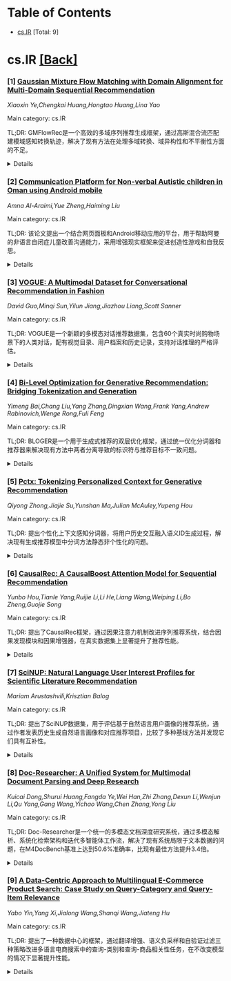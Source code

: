 <div id=toc></div>

# Table of Contents

- [cs.IR](#cs.IR) [Total: 9]


<div id='cs.IR'></div>

# cs.IR [[Back]](#toc)

### [1] [Gaussian Mixture Flow Matching with Domain Alignment for Multi-Domain Sequential Recommendation](https://arxiv.org/abs/2510.21021)
*Xiaoxin Ye,Chengkai Huang,Hongtao Huang,Lina Yao*

Main category: cs.IR

TL;DR: GMFlowRec是一个高效的多域序列推荐生成框架，通过高斯混合流匹配建模域感知转换轨迹，解决了现有方法在处理多域转换、域异构性和不平衡性方面的不足。


<details>
  <summary>Details</summary>
Motivation: 用户在多域中的交互行为具有频繁复杂的转换特征，现有跨域序列推荐方法主要关注双域交互，无法有效处理多域转换中的域异构性、不平衡性以及扩展性问题。

Method: 提出GMFlowRec框架，包含：统一双掩码Transformer分离域不变和域特定意图；高斯混合流场捕捉多样化行为模式；域对齐先验支持频繁和稀疏转换。

Result: 在JD和Amazon数据集上的实验表明，GMFlowRec在NDCG@5指标上达到最先进性能，提升高达44%，同时通过单一统一骨干网络保持高效率。

Conclusion: GMFlowRec通过生成式框架有效解决了多域序列推荐中的挑战，实现了高性能和高效率，适用于现实世界的多域推荐场景。

Abstract: Users increasingly interact with content across multiple domains, resulting
in sequential behaviors marked by frequent and complex transitions. While
Cross-Domain Sequential Recommendation (CDSR) models two-domain interactions,
Multi-Domain Sequential Recommendation (MDSR) introduces significantly more
domain transitions, compounded by challenges such as domain heterogeneity and
imbalance. Existing approaches often overlook the intricacies of domain
transitions, tend to overfit to dense domains while underfitting sparse ones,
and struggle to scale effectively as the number of domains increases. We
propose \textit{GMFlowRec}, an efficient generative framework for MDSR that
models domain-aware transition trajectories via Gaussian Mixture Flow Matching.
GMFlowRec integrates: (1) a unified dual-masked Transformer to disentangle
domain-invariant and domain-specific intents, (2) a Gaussian Mixture flow field
to capture diverse behavioral patterns, and (3) a domain-aligned prior to
support frequent and sparse transitions. Extensive experiments on JD and Amazon
datasets demonstrate that GMFlowRec achieves state-of-the-art performance with
up to 44\% improvement in NDCG@5, while maintaining high efficiency via a
single unified backbone, making it scalable for real-world multi-domain
sequential recommendation.

</details>


### [2] [Communication Platform for Non-verbal Autistic children in Oman using Android mobile](https://arxiv.org/abs/2510.21028)
*Amna Al-Araimi,Yue Zheng,Haiming Liu*

Main category: cs.IR

TL;DR: 该论文提出一个结合网页面板和Android移动应用的平台，用于帮助阿曼的非语言自闭症儿童改善沟通能力，采用增强现实框架来促进创造性游戏和自我反思。


<details>
  <summary>Details</summary>
Motivation: 针对全球普遍存在的非语言自闭症谱系障碍问题，现有技术方法较为分散，不适合自闭症儿童的需求，特别是在阿曼地区需要专门的沟通辅助工具。

Method: 开发一个集成网页面板和Android移动应用的平台，融合多种干预措施，采用增强现实框架通过互动屏幕活动吸引自闭症儿童参与创造性游戏。

Result: 提出的平台能够帮助非语言自闭症儿童更好地进行沟通，改善他们的社交互动能力，特别是在阿曼地区的应用效果值得期待。

Conclusion: 整合的增强现实平台比分散的方法更适合自闭症儿童，能够有效提升他们的沟通能力和生活质量。

Abstract: This paper discusses the issue regarding Non-verbal Autism Spectrum Disorder.
It has been observed that this mental disorder is listed in major parts of the
world including the US, UK, and India. To mitigate this type of disorder, a
wide range of smartphones, computers, and artificial intelligence technologies
have been used. This technology has helped the population cope with
socialization and communication needs. Many applications have been developed to
enhance the communication capabilities of non-verbal autistic children. This
thesis project proposes the development of a platform that includes a web panel
and an Android mobile application to assist non-verbal autistic children in
communication, especially in Oman. Different interventions have been merged to
improve the quality of life for people on the autism spectrum. The main problem
identified in this case is that fragmented approaches are not suitable for
autistic children. The augmented reality framework provides the capability to
engage autistic children in creative play and self-reflection through
interactive screen-based activities.

</details>


### [3] [VOGUE: A Multimodal Dataset for Conversational Recommendation in Fashion](https://arxiv.org/abs/2510.21151)
*David Guo,Minqi Sun,Yilun Jiang,Jiazhou Liang,Scott Sanner*

Main category: cs.IR

TL;DR: VOGUE是一个新颖的多模态对话推荐数据集，包含60个真实时尚购物场景下的人类对话，配有视觉目录、用户档案和历史记录，支持对话推理的严格评估。


<details>
  <summary>Details</summary>
Motivation: 现有多模态对话推荐数据集存在模拟对话、忽略用户历史或反馈不足等限制，制约了相关研究和评估。

Method: 收集60个人类对话，每个对话配有共享视觉目录、商品元数据、用户时尚档案和历史，以及对话后评分。

Result: 分析发现视觉对话具有独特动态，推荐者常按特征分组推荐商品；MLLMs在总体对齐上接近人类水平，但在评分分布和偏好推理泛化方面存在系统误差。

Conclusion: VOGUE既是研究多模态对话系统的独特资源，也是超越当前顶级多模态基础模型推荐能力的挑战数据集。

Abstract: Multimodal conversational recommendation has emerged as a promising paradigm
for delivering personalized experiences through natural dialogue enriched by
visual and contextual grounding. Yet, current multimodal conversational
recommendation datasets remain limited: existing resources either simulate
conversations, omit user history, or fail to collect sufficiently detailed
feedback, all of which constrain the types of research and evaluation they
support.
  To address these gaps, we introduce VOGUE, a novel dataset of 60 humanhuman
dialogues in realistic fashion shopping scenarios. Each dialogue is paired with
a shared visual catalogue, item metadata, user fashion profiles and histories,
and post-conversation ratings from both Seekers and Assistants. This design
enables rigorous evaluation of conversational inference, including not only
alignment between predicted and ground-truth preferences, but also calibration
against full rating distributions and comparison with explicit and implicit
user satisfaction signals.
  Our initial analyses of VOGUE reveal distinctive dynamics of visually
grounded dialogue. For example, recommenders frequently suggest items
simultaneously in feature-based groups, which creates distinct conversational
phases bridged by Seeker critiques and refinements. Benchmarking multimodal
large language models against human recommenders shows that while MLLMs
approach human-level alignment in aggregate, they exhibit systematic
distribution errors in reproducing human ratings and struggle to generalize
preference inference beyond explicitly discussed items. These findings
establish VOGUE as both a unique resource for studying multimodal
conversational systems and as a challenge dataset beyond the current
recommendation capabilities of existing top-tier multimodal foundation models
such as GPT-4o-mini, GPT-5-mini, and Gemini-2.5-Flash.

</details>


### [4] [Bi-Level Optimization for Generative Recommendation: Bridging Tokenization and Generation](https://arxiv.org/abs/2510.21242)
*Yimeng Bai,Chang Liu,Yang Zhang,Dingxian Wang,Frank Yang,Andrew Rabinovich,Wenge Rong,Fuli Feng*

Main category: cs.IR

TL;DR: BLOGER是一个用于生成式推荐的双层优化框架，通过统一优化分词器和推荐器来解决现有方法中两者分离导致的标识符与推荐目标不一致问题。


<details>
  <summary>Details</summary>
Motivation: 现有生成式推荐方法通常将分词器和推荐器分开训练（顺序或交替），忽略了它们之间的相互依赖关系，导致分词器训练缺乏推荐目标的直接指导，产生次优标识符并降低推荐性能。

Method: 提出BLOGER框架，采用双层优化：下层训练推荐器使用分词序列，上层基于分词损失和推荐损失优化分词器。使用元学习方法高效求解，并引入梯度手术缓解上层更新中的梯度冲突。

Result: 在真实世界数据集上的广泛实验表明，BLOGER持续优于最先进的生成式推荐方法，同时保持实际效率，没有显著增加计算开销。

Conclusion: BLOGER有效弥合了项目分词和自回归生成之间的差距，确保项目标识符既信息丰富又与推荐目标对齐。

Abstract: Generative recommendation is emerging as a transformative paradigm by
directly generating recommended items, rather than relying on matching.
Building such a system typically involves two key components: (1) optimizing
the tokenizer to derive suitable item identifiers, and (2) training the
recommender based on those identifiers. Existing approaches often treat these
components separately--either sequentially or in alternation--overlooking their
interdependence. This separation can lead to misalignment: the tokenizer is
trained without direct guidance from the recommendation objective, potentially
yielding suboptimal identifiers that degrade recommendation performance.
  To address this, we propose BLOGER, a Bi-Level Optimization for GEnerative
Recommendation framework, which explicitly models the interdependence between
the tokenizer and the recommender in a unified optimization process. The lower
level trains the recommender using tokenized sequences, while the upper level
optimizes the tokenizer based on both the tokenization loss and recommendation
loss. We adopt a meta-learning approach to solve this bi-level optimization
efficiently, and introduce gradient surgery to mitigate gradient conflicts in
the upper-level updates, thereby ensuring that item identifiers are both
informative and recommendation-aligned. Extensive experiments on real-world
datasets demonstrate that BLOGER consistently outperforms state-of-the-art
generative recommendation methods while maintaining practical efficiency with
no significant additional computational overhead, effectively bridging the gap
between item tokenization and autoregressive generation.

</details>


### [5] [Pctx: Tokenizing Personalized Context for Generative Recommendation](https://arxiv.org/abs/2510.21276)
*Qiyong Zhong,Jiajie Su,Yunshan Ma,Julian McAuley,Yupeng Hou*

Main category: cs.IR

TL;DR: 提出个性化上下文感知分词器，将用户历史交互融入语义ID生成过程，解决现有生成推荐模型中分词方法静态非个性化的问题。


<details>
  <summary>Details</summary>
Motivation: 现有生成推荐模型的分词方法仅基于物品特征生成静态语义ID，假设统一的物品相似性标准，忽略了用户特定的视角和偏好。

Method: 设计个性化上下文感知分词器，在生成语义ID时融入用户历史交互信息，使同一物品在不同用户上下文中被分词为不同的语义ID。

Result: 在三个公共数据集上的实验表明，相比非个性化动作分词基线，NDCG@10指标提升最高达11.44%。

Conclusion: 个性化上下文感知分词器能够使生成推荐模型捕捉多种解释标准，产生更个性化的预测，显著提升推荐性能。

Abstract: Generative recommendation (GR) models tokenize each action into a few
discrete tokens (called semantic IDs) and autoregressively generate the next
tokens as predictions, showing advantages such as memory efficiency,
scalability, and the potential to unify retrieval and ranking. Despite these
benefits, existing tokenization methods are static and non-personalized. They
typically derive semantic IDs solely from item features, assuming a universal
item similarity that overlooks user-specific perspectives. However, under the
autoregressive paradigm, semantic IDs with the same prefixes always receive
similar probabilities, so a single fixed mapping implicitly enforces a
universal item similarity standard across all users. In practice, the same item
may be interpreted differently depending on user intentions and preferences. To
address this issue, we propose a personalized context-aware tokenizer that
incorporates a user's historical interactions when generating semantic IDs.
This design allows the same item to be tokenized into different semantic IDs
under different user contexts, enabling GR models to capture multiple
interpretive standards and produce more personalized predictions. Experiments
on three public datasets demonstrate up to 11.44% improvement in NDCG@10 over
non-personalized action tokenization baselines. Our code is available at
https://github.com/YoungZ365/Pctx.

</details>


### [6] [CausalRec: A CausalBoost Attention Model for Sequential Recommendation](https://arxiv.org/abs/2510.21333)
*Yunbo Hou,Tianle Yang,Ruijie Li,Li He,Liang Wang,Weiping Li,Bo Zheng,Guojie Song*

Main category: cs.IR

TL;DR: 提出了CausalRec框架，通过因果注意力机制改进序列推荐系统，结合因果发现模块和因果增强器，在真实数据集上显著提升了推荐性能。


<details>
  <summary>Details</summary>
Motivation: 现有基于相关性的序列推荐系统只关注物品共现，忽略了用户行为背后的因果动机，导致虚假相关性和不准确的推荐。

Method: CausalRec包含因果发现块和CausalBooster。因果发现块学习用户行为序列中的因果图，CausalBooster利用发现的因果图来优化注意力机制，优先考虑具有因果重要性的行为。

Result: 在真实数据集上的实验表明，CausalRec优于多个最先进方法，在命中率和NDCG上平均分别提升7.21%和8.65%。

Conclusion: 这是第一个通过注意力机制在序列推荐中引入因果关系的模型，证明了因果关系在生成更准确可靠推荐方面的价值。

Abstract: Recent advances in correlation-based sequential recommendation systems have
demonstrated substantial success. Specifically, the attention-based model
outperforms other RNN-based and Markov chains-based models by capturing both
short- and long-term dependencies more effectively. However, solely focusing on
item co-occurrences overlooks the underlying motivations behind user behaviors,
leading to spurious correlations and potentially inaccurate recommendations. To
address this limitation, we present a novel framework that integrates causal
attention for sequential recommendation, CausalRec. It incorporates a causal
discovery block and a CausalBooster. The causal discovery block learns the
causal graph in user behavior sequences, and we provide a theory to guarantee
the identifiability of the learned causal graph. The CausalBooster utilizes the
discovered causal graph to refine the attention mechanism, prioritizing
behaviors with causal significance. Experimental evaluations on real-world
datasets indicate that CausalRec outperforms several state-of-the-art methods,
with average improvements of 7.21% in Hit Rate (HR) and 8.65% in Normalized
Discounted Cumulative Gain (NDCG). To the best of our knowledge, this is the
first model to incorporate causality through the attention mechanism in
sequential recommendation, demonstrating the value of causality in generating
more accurate and reliable recommendations.

</details>


### [7] [SciNUP: Natural Language User Interest Profiles for Scientific Literature Recommendation](https://arxiv.org/abs/2510.21352)
*Mariam Arustashvili,Krisztian Balog*

Main category: cs.IR

TL;DR: 提出了SciNUP数据集，用于评估基于自然语言用户画像的推荐系统，通过作者发表历史生成自然语言画像和对应推荐项目，比较了多种基线方法并发现它们具有互补性。


<details>
  <summary>Details</summary>
Motivation: 解决基于自然语言用户画像的推荐系统缺乏大规模公开测试数据集的问题，促进该领域的研究发展。

Method: 创建SciNUP合成数据集，利用作者发表历史生成自然语言画像；比较稀疏检索、稠密检索和基于LLM的重排序等基线方法。

Result: 基线方法性能相当但推荐项目不同，显示互补行为；同时存在较大改进空间，需要更有效的自然语言推荐方法。

Conclusion: SciNUP数据集为基于自然语言用户画像的推荐系统研究提供了有价值的资源，推动了该领域的发展。

Abstract: The use of natural language (NL) user profiles in recommender systems offers
greater transparency and user control compared to traditional representations.
However, there is scarcity of large-scale, publicly available test collections
for evaluating NL profile-based recommendation. To address this gap, we
introduce SciNUP, a novel synthetic dataset for scholarly recommendation that
leverages authors' publication histories to generate NL profiles and
corresponding ground truth items. We use this dataset to conduct a comparison
of baseline methods, ranging from sparse and dense retrieval approaches to
state-of-the-art LLM-based rerankers. Our results show that while baseline
methods achieve comparable performance, they often retrieve different items,
indicating complementary behaviors. At the same time, considerable headroom for
improvement remains, highlighting the need for effective NL-based
recommendation approaches. The SciNUP dataset thus serves as a valuable
resource for fostering future research and development in this area.

</details>


### [8] [Doc-Researcher: A Unified System for Multimodal Document Parsing and Deep Research](https://arxiv.org/abs/2510.21603)
*Kuicai Dong,Shurui Huang,Fangda Ye,Wei Han,Zhi Zhang,Dexun Li,Wenjun Li,Qu Yang,Gang Wang,Yichao Wang,Chen Zhang,Yong Liu*

Main category: cs.IR

TL;DR: Doc-Researcher是一个统一的多模态文档深度研究系统，通过多模态解析、系统化检索架构和迭代多智能体工作流，解决了现有系统局限于文本数据的问题，在M4DocBench基准上达到50.6%准确率，比现有最佳方法提升3.4倍。


<details>
  <summary>Details</summary>
Motivation: 当前深度研究系统主要局限于文本网络数据，忽略了多模态文档中嵌入的丰富知识（图表、方程等），需要能够保留视觉语义、维护结构连贯性并支持跨模态检索的新系统。

Method: 系统包含三个核心组件：(1)深度多模态解析，保留布局结构和视觉语义，创建从块级到文档级的多粒度表示；(2)系统化检索架构，支持纯文本、纯视觉和混合检索范式；(3)迭代多智能体工作流，分解复杂查询、逐步积累证据并跨文档和模态合成答案。

Result: 在M4DocBench基准测试中，Doc-Researcher达到50.6%的准确率，比现有最佳基线方法提升3.4倍，验证了多模态完整性和迭代研究的重要性。

Conclusion: 有效文档研究不仅需要更好的检索，更需要能够保留多模态完整性和支持迭代研究的深度解析，Doc-Researcher为多模态文档集合的深度研究建立了新范式。

Abstract: Deep Research systems have revolutionized how LLMs solve complex questions
through iterative reasoning and evidence gathering. However, current systems
remain fundamentally constrained to textual web data, overlooking the vast
knowledge embedded in multimodal documents Processing such documents demands
sophisticated parsing to preserve visual semantics (figures, tables, charts,
and equations), intelligent chunking to maintain structural coherence, and
adaptive retrieval across modalities, which are capabilities absent in existing
systems. In response, we present Doc-Researcher, a unified system that bridges
this gap through three integrated components: (i) deep multimodal parsing that
preserves layout structure and visual semantics while creating multi-granular
representations from chunk to document level, (ii) systematic retrieval
architecture supporting text-only, vision-only, and hybrid paradigms with
dynamic granularity selection, and (iii) iterative multi-agent workflows that
decompose complex queries, progressively accumulate evidence, and synthesize
comprehensive answers across documents and modalities. To enable rigorous
evaluation, we introduce M4DocBench, the first benchmark for Multi-modal,
Multi-hop, Multi-document, and Multi-turn deep research. Featuring 158
expert-annotated questions with complete evidence chains across 304 documents,
M4DocBench tests capabilities that existing benchmarks cannot assess.
Experiments demonstrate that Doc-Researcher achieves 50.6% accuracy, 3.4xbetter
than state-of-the-art baselines, validating that effective document research
requires not just better retrieval, but fundamentally deep parsing that
preserve multimodal integrity and support iterative research. Our work
establishes a new paradigm for conducting deep research on multimodal document
collections.

</details>


### [9] [A Data-Centric Approach to Multilingual E-Commerce Product Search: Case Study on Query-Category and Query-Item Relevance](https://arxiv.org/abs/2510.21671)
*Yabo Yin,Yang Xi,Jialong Wang,Shanqi Wang,Jiateng Hu*

Main category: cs.IR

TL;DR: 提出了一种数据中心的框架，通过翻译增强、语义负采样和自验证过滤三种策略改进多语言电商搜索中的查询-类别和查询-商品相关性任务，在不改变模型的情况下显著提升性能。


<details>
  <summary>Details</summary>
Motivation: 多语言电商搜索面临数据不平衡、标签噪声和低资源语言监督有限的问题，阻碍了相关性模型的跨语言泛化能力。

Method: 采用三种数据工程策略：翻译增强为训练中缺失的语言合成样本；语义负采样生成困难负例缓解类别不平衡；自验证过滤检测并移除可能错误标注的实例。

Result: 在CIKM AnalytiCup 2025数据集上，相比强LLM基线获得了显著的F1分数提升，在官方竞赛中取得了有竞争力的结果。

Conclusion: 系统的数据工程可以与复杂模型修改一样有效，且通常更易于部署，为构建鲁棒的多语言电商搜索系统提供了实用指导。

Abstract: Multilingual e-commerce search suffers from severe data imbalance across
languages, label noise, and limited supervision for low-resource
languages--challenges that impede the cross-lingual generalization of relevance
models despite the strong capabilities of large language models (LLMs). In this
work, we present a practical, architecture-agnostic, data-centric framework to
enhance performance on two core tasks: Query-Category (QC) relevance (matching
queries to product categories) and Query-Item (QI) relevance (matching queries
to product titles). Rather than altering the model, we redesign the training
data through three complementary strategies: (1) translation-based augmentation
to synthesize examples for languages absent in training, (2) semantic negative
sampling to generate hard negatives and mitigate class imbalance, and (3)
self-validation filtering to detect and remove likely mislabeled instances.
Evaluated on the CIKM AnalytiCup 2025 dataset, our approach consistently yields
substantial F1 score improvements over strong LLM baselines, achieving
competitive results in the official competition. Our findings demonstrate that
systematic data engineering can be as impactful as--and often more deployable
than--complex model modifications, offering actionable guidance for building
robust multilingual search systems in the real-world e-commerce settings.

</details>

